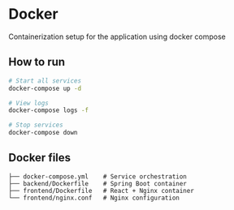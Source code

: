 # Docker

Containerization setup for the application using docker compose

## How to run

```bash
# Start all services
docker-compose up -d

# View logs
docker-compose logs -f

# Stop services
docker-compose down
```


## Docker files

```
├── docker-compose.yml    # Service orchestration
├── backend/Dockerfile    # Spring Boot container
├── frontend/Dockerfile   # React + Nginx container
└── frontend/nginx.conf   # Nginx configuration
```